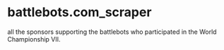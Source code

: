 # battlebots.com_scraper

all the sponsors supporting the battlebots who participated in the World Championship VII.
